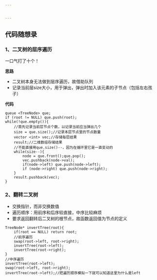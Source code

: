 ```yaml
---


---
```


<h2 id="代码随想录">代码随想录</h2>
<h3 id="、二叉树的层序遍历">1、二叉树的层序遍历</h3>
<p>一口气打了十个！</p>
<p><strong>思路</strong></p>
<ul>
<li>二叉树本身无法做到层序遍历，故借助队列</li>
<li>记录当前层size大小，用于弹出，弹出时加入该元素的子节点（包括左右孩子）</li>
</ul>
<p><strong>代码</strong></p>
<pre class=" language-c"><code class="prism  language-c">queue <span class="token operator">&lt;</span>TreeNode<span class="token operator">&gt;</span> que<span class="token punctuation">;</span>
<span class="token keyword">if</span> <span class="token punctuation">(</span>root <span class="token operator">!=</span> <span class="token constant">NULL</span><span class="token punctuation">)</span> que<span class="token punctuation">.</span><span class="token function">push</span><span class="token punctuation">(</span>root<span class="token punctuation">)</span><span class="token punctuation">;</span>
<span class="token keyword">while</span><span class="token punctuation">(</span><span class="token operator">!</span>que<span class="token punctuation">.</span><span class="token function">empty</span><span class="token punctuation">(</span><span class="token punctuation">)</span><span class="token punctuation">)</span><span class="token punctuation">{</span>
	<span class="token comment">//首先记录当前层节点个数，以记录当前应当弹出几个</span>
	size <span class="token operator">=</span> que<span class="token punctuation">.</span><span class="token function">size</span><span class="token punctuation">(</span><span class="token punctuation">)</span><span class="token punctuation">;</span><span class="token comment">//记录本层节点里的节点数量</span>
	vector <span class="token operator">&lt;</span><span class="token keyword">int</span><span class="token operator">&gt;</span> vec<span class="token punctuation">;</span><span class="token comment">//存储每层结果</span>
	result<span class="token punctuation">;</span><span class="token comment">//二维数组存储结果</span>
	<span class="token comment">//不能直接用que.size()--，因为在循环里它是一直变动的</span>
	<span class="token keyword">while</span><span class="token punctuation">(</span>size<span class="token operator">--</span><span class="token punctuation">)</span><span class="token punctuation">{</span>
		node <span class="token operator">=</span> que<span class="token punctuation">.</span><span class="token function">front</span><span class="token punctuation">(</span><span class="token punctuation">)</span><span class="token punctuation">;</span>que<span class="token punctuation">.</span><span class="token function">pop</span><span class="token punctuation">(</span><span class="token punctuation">)</span><span class="token punctuation">;</span>
		vec<span class="token punctuation">.</span><span class="token function">pushback</span><span class="token punctuation">(</span>node<span class="token operator">-&gt;</span>val<span class="token punctuation">)</span><span class="token punctuation">;</span>
		<span class="token keyword">if</span><span class="token punctuation">(</span>node<span class="token operator">-&gt;</span>left<span class="token punctuation">)</span> que<span class="token punctuation">.</span><span class="token function">push</span><span class="token punctuation">(</span>node<span class="token operator">-&gt;</span>left<span class="token punctuation">)</span><span class="token punctuation">;</span>
		<span class="token keyword">if</span> <span class="token punctuation">(</span>node<span class="token operator">-&gt;</span>right<span class="token punctuation">)</span> que<span class="token punctuation">.</span><span class="token function">push</span><span class="token punctuation">(</span>node<span class="token operator">-&gt;</span>right<span class="token punctuation">)</span><span class="token punctuation">;</span>
	<span class="token punctuation">}</span>
	result<span class="token punctuation">.</span><span class="token function">pushback</span><span class="token punctuation">(</span>vec<span class="token punctuation">)</span><span class="token punctuation">;</span>
<span class="token punctuation">}</span>
</code></pre>
<h3 id="、翻转二叉树">2、翻转二叉树</h3>
<ul>
<li>交换指针，而非交换数值</li>
<li>遍历顺序：用前序和后序较直接，中序比较麻烦</li>
<li>要求返回翻转后二叉树的根节点，故函数返回值为节点的定义</li>
</ul>
<pre class=" language-c"><code class="prism  language-c">TreeNode<span class="token operator">*</span> <span class="token function">invertTree</span><span class="token punctuation">(</span>root<span class="token punctuation">)</span><span class="token punctuation">{</span>
	<span class="token keyword">if</span><span class="token punctuation">(</span>root <span class="token operator">==</span> <span class="token constant">NULL</span><span class="token punctuation">)</span> <span class="token keyword">return</span> root<span class="token punctuation">;</span>
	<span class="token comment">//前序遍历</span>
	<span class="token function">swap</span><span class="token punctuation">(</span>root<span class="token operator">-&gt;</span>left<span class="token punctuation">,</span> root<span class="token operator">-&gt;</span>right<span class="token punctuation">)</span><span class="token punctuation">;</span>
	<span class="token function">invertTree</span><span class="token punctuation">(</span>root<span class="token operator">-&gt;</span>left<span class="token punctuation">)</span><span class="token punctuation">;</span>
	<span class="token function">invertTree</span><span class="token punctuation">(</span>root<span class="token operator">-&gt;</span>right<span class="token punctuation">)</span><span class="token punctuation">;</span>
<span class="token punctuation">}</span>
<span class="token comment">//中序遍历</span>
<span class="token function">invertTree</span><span class="token punctuation">(</span>root<span class="token operator">-&gt;</span>left<span class="token punctuation">)</span><span class="token punctuation">;</span>
<span class="token function">swap</span><span class="token punctuation">(</span>root<span class="token operator">-&gt;</span>left<span class="token punctuation">,</span> root<span class="token operator">-&gt;</span>right<span class="token punctuation">)</span><span class="token punctuation">;</span>
<span class="token function">invertTree</span><span class="token punctuation">(</span>root<span class="token operator">-&gt;</span>left<span class="token punctuation">)</span><span class="token punctuation">;</span><span class="token comment">//把遍历顺序模拟一下就可以知道这里为什么是left</span>
</code></pre>

